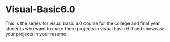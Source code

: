 # Visual-Basic6.0
This is the series for visual basic 6.0 course for the college and final year students who want to make there projects in visual basic 6.0 and showcase your projects in your resume
